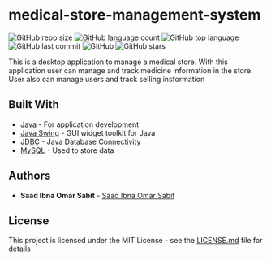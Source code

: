# medical-store-management-system

<!--- See https://shields.io for others or to customize this set of shields.  --->
![GitHub repo size](https://img.shields.io/github/repo-size/ssabit/medical-store-management-system?style=flat-square)
![GitHub language count](https://img.shields.io/github/languages/count/ssabit/medical-store-management-system?style=flat-square)
![GitHub top language](https://img.shields.io/github/languages/top/ssabit/medical-store-management-system?style=flat-square)
![GitHub last commit](https://img.shields.io/github/last-commit/ssabit/medical-store-management-system?color=red&style=flat-square)
![GitHub](https://img.shields.io/github/license/ssabit/medical-store-management-system)
![GitHub stars](https://img.shields.io/github/stars/ssabit/medical-store-management-system?style=flat-square)



This is a desktop application to manage a medical store. With this application user can manage and track medicine information in the store. User also can manage users and track selling insformation

## Built With

* [Java](https://www.java.com/en/) - For application development
* [Java Swing](https://docs.oracle.com/javase/tutorial/uiswing/) - GUI widget toolkit for Java
* [JDBC](https://docs.oracle.com/javase/tutorial/jdbc/overview/index.html) - Java Database Connectivity
* [MySQL](https://www.mysql.com/) - Used to store data




## Authors

* **Saad Ibna Omar Sabit** - [Saad Ibna Omar Sabit](https://www.linkedin.com/in/sabit/)

## License

This project is licensed under the MIT License - see the [LICENSE.md](LICENSE) file for details
